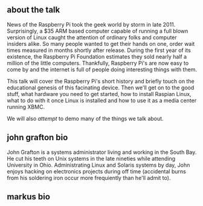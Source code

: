 about the talk
--------------
News of the Raspberry Pi took the geek world by storm in late 2011.   Surprisingly, a $35 ARM based computer capable of running a full blown version of Linux caught the attention of ordinary folks and computer insiders alike.  So many people wanted to get their hands on one, order wait times measured in months shortly after release.  During the first year of its existence, the Raspberry Pi Foundation estimates they sold nearly half a million of the little computers.  Thankfully, Raspberry Pi's are now easy to come by and the internet is full of people doing interesting things with them.

This talk will cover the Raspberry Pi's short history and briefly touch on the educational genesis of this facinating device.  Then we'll get on to the good stuff, what hardware you need to get started, how to install Raspian Linux, what to do with it once Linux is installed and how to use it as a media center running XBMC.

We will also *attempt* to demo many of the things we talk about.


john grafton bio
----------------
John Grafton is a systems administrator living and working in the South Bay.  He cut his teeth on Unix systems in the late nineties while attending University in Ohio.  Administrating Linux and Solaris systems by day, John enjoys hacking on electronics projects during off time (accidental burns from his soldering iron occur more frequiently than he'll admit to).


markus bio
----------

